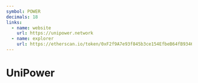 ```yaml
---
symbol: POWER
decimals: 18
links:
  - name: website
    url: https://unipower.network
  - name: explorer
    url: https://etherscan.io/token/0xF2f9A7e93f845b3ce154EfbeB64fB9346FCCE509
---
```


# UniPower

